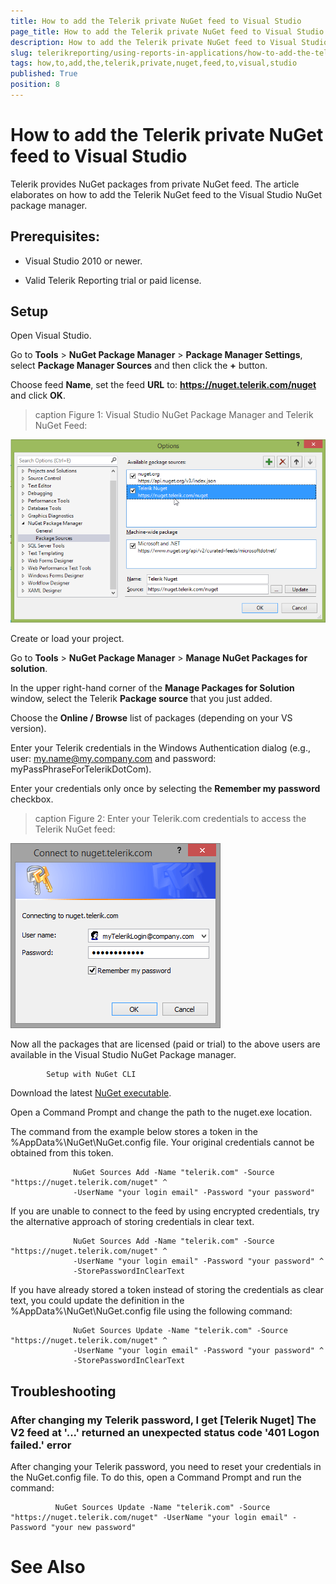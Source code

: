 ```yaml
---
title: How to add the Telerik private NuGet feed to Visual Studio
page_title: How to add the Telerik private NuGet feed to Visual Studio | for Telerik Reporting Documentation
description: How to add the Telerik private NuGet feed to Visual Studio
slug: telerikreporting/using-reports-in-applications/how-to-add-the-telerik-private-nuget-feed-to-visual-studio
tags: how,to,add,the,telerik,private,nuget,feed,to,visual,studio
published: True
position: 8
---
```


# How to add the Telerik private NuGet feed to Visual Studio



Telerik provides NuGet packages from private NuGet feed. 
        The article elaborates on how to add the Telerik NuGet feed to the Visual Studio NuGet package manager. 
      

## Prerequisites:

* Visual Studio 2010 or newer.

* Valid Telerik Reporting trial or paid license.

## Setup

Open Visual Studio.
            

Go to __Tools__ > __NuGet Package Manager__ > __Package Manager Settings__, select __Package Manager Sources__ and then click the __+__ button.
            

Choose feed __Name__, set the feed __URL__ to: __https://nuget.telerik.com/nuget__ and click __OK__.
            
>caption Figure 1: Visual Studio NuGet Package Manager and Telerik NuGet Feed:

  
  ![nuged feed](images/nuged-feed-in-npm.png)

Create or load your project.
            

Go to __Tools__ > __NuGet Package Manager__ > __Manage NuGet Packages for solution__.
            

In the upper right-hand corner of the __Manage Packages for Solution__ window, select the Telerik __Package source__ that you just added.
            

Choose the __Online / Browse__ list of packages (depending on your VS version).
            

Enter your Telerik credentials in the Windows Authentication dialog (e.g., user: my.name@my.company.com and password: myPassPhraseForTelerikDotCom).
            

Enter your credentials only once by selecting the __Remember my password__ checkbox.
            
>caption Figure 2: Enter your Telerik.com credentials to access the Telerik NuGet feed:

  
  ![nuget Wcredentials](images/nuget-credentials.png)

Now all the packages that are licensed (paid or trial) to the above users are available in the Visual Studio NuGet Package manager.
            
            Setup with NuGet CLI
          

Download the latest
                  [NuGet executable](https://dist.nuget.org/win-x86-commandline/latest/nuget.exe).
                

Open a Command Prompt and change the path to the nuget.exe location.
                

The command from the example below stores a token in the
                  %AppData%\NuGet\NuGet.config file. Your original credentials cannot be 
                  obtained from this token.
                

	
                  NuGet Sources Add -Name "telerik.com" -Source "https://nuget.telerik.com/nuget" ^
                  -UserName "your login email" -Password "your password"
                



If you are unable to connect to the feed by using encrypted credentials, 
                  try the alternative approach of storing credentials in clear text.
                

	
                  NuGet Sources Add -Name "telerik.com" -Source "https://nuget.telerik.com/nuget" ^
                  -UserName "your login email" -Password "your password" ^
                  -StorePasswordInClearText
                



If you have already stored a token instead of storing the credentials as clear text, 
                  you could update the definition in the %AppData%\NuGet\NuGet.config file using 
                  the following command:
                

	
                  NuGet Sources Update -Name "telerik.com" -Source "https://nuget.telerik.com/nuget" ^
                  -UserName "your login email" -Password "your password" ^
                  -StorePasswordInClearText
                



## Troubleshooting

### After changing my Telerik password, I get [Telerik Nuget] The V2 feed at '...' returned an unexpected status code '401 Logon failed.' error

After changing your Telerik password,
              you need to reset your credentials in the NuGet.config file.
              To do this, open a Command Prompt and run the command:
            

	
              NuGet Sources Update -Name "telerik.com" -Source "https://nuget.telerik.com/nuget" -UserName "your login email" -Password "your new password"
            



# See Also

